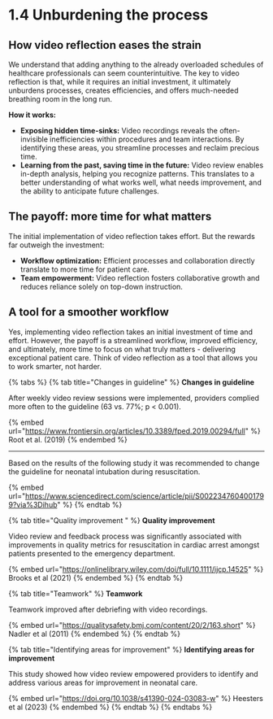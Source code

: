 # 1.4 Unburdening the process

## How video reflection eases the strain

We understand that adding anything to the already overloaded schedules of healthcare professionals can seem counterintuitive. The key to video reflection is that, while it requires an initial investment, it ultimately unburdens processes, creates efficiencies, and offers much-needed breathing room in the long run.

**How it works:**

* **Exposing hidden time-sinks:** Video recordings reveals the often-invisible inefficiencies within procedures and team interactions. By identifying these areas, you streamline processes and reclaim precious time.
* **Learning from the past, saving time in the future:** Video review enables in-depth analysis, helping you recognize patterns. This translates to a better understanding of what works well, what needs improvement, and the ability to anticipate future challenges.

## The payoff: more time for what matters

The initial implementation of video reflection takes effort. But the rewards far outweigh the investment:

* **Workflow optimization:** Efficient processes and collaboration directly translate to more time for patient care.
* **Team empowerment:** Video reflection fosters collaborative growth and reduces reliance solely on top-down instruction.

## A tool for a smoother workflow

Yes, implementing video reflection takes an initial investment of time and effort. However, the payoff is a streamlined workflow, improved efficiency, and ultimately, more time to focus on what truly matters - delivering exceptional patient care. Think of video reflection as a tool that allows you to work smarter, not harder.

{% tabs %}
{% tab title="Changes in guideline" %}
**Changes in guideline**

After weekly video review sessions were implemented, providers complied more often to the guideline (63 vs. 77%; p < 0.001).

{% embed url="https://www.frontiersin.org/articles/10.3389/fped.2019.00294/full" %}
Root et al. (2019)
{% endembed %}

***

Based on the results of the following study it was recommended to change the guideline for neonatal intubation during resuscitation.

{% embed url="https://www.sciencedirect.com/science/article/pii/S0022347604001799?via%3Dihub" %}
{% endtab %}

{% tab title="Quality improvement " %}
**Quality improvement**

Video review and feedback process was significantly associated with improvements in quality metrics for resuscitation in cardiac arrest amongst patients presented to the emergency department.

{% embed url="https://onlinelibrary.wiley.com/doi/full/10.1111/ijcp.14525" %}
Brooks et al (2021)
{% endembed %}
{% endtab %}

{% tab title="Teamwork" %}
**Teamwork**

Teamwork improved after debriefing with video recordings.

{% embed url="https://qualitysafety.bmj.com/content/20/2/163.short" %}
Nadler et al (2011)
{% endembed %}
{% endtab %}

{% tab title="Identifying areas for improvement" %}
**Identifying areas for improvement**

This study showed how video review empowered providers to identify and address various areas for improvement in neonatal care.

{% embed url="https://doi.org/10.1038/s41390-024-03083-w" %}
Heesters et al (2023)
{% endembed %}
{% endtab %}
{% endtabs %}
